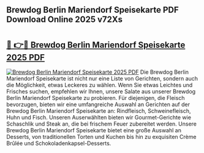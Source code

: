 ## Brewdog Berlin Mariendorf Speisekarte PDF Download Online 2025 v72Xs

# <h2><a href="http://gcebow9.nevu.top/?p=Brewdog+Berlin+Mariendorf+Speisekarte">🔗 👉🔴 Brewdog Berlin Mariendorf Speisekarte 2025 PDF</a></h2>

[![Brewdog Berlin Mariendorf Speisekarte 2025 PDF](https://i.imgur.com/dBaPXMq.png)](http://gcebow9.nevu.top/?p=Brewdog+Berlin+Mariendorf+Speisekarte)
Die Brewdog Berlin Mariendorf Speisekarte ist nicht nur eine Liste von Gerichten, sondern auch die Möglichkeit, etwas Leckeres zu wählen. Wenn Sie etwas Leichtes und Frisches suchen, empfehlen wir Ihnen, unsere Salate aus unserer Brewdog Berlin Mariendorf Speisekarte zu probieren. Für diejenigen, die Fleisch bevorzugen, bieten wir eine umfangreiche Auswahl an Gerichten auf der Brewdog Berlin Mariendorf Speisekarte an: Rindfleisch, Schweinefleisch, Huhn und Fisch. Unseren Auserwählten bieten wir Gourmet-Gerichte wie Schaschlik und Steak an, die bei frischem Feuer zubereitet werden. Unsere Brewdog Berlin Mariendorf Speisekarte bietet eine große Auswahl an Desserts, von traditionellen Torten und Kuchen bis hin zu exquisiten Crème Brûlée und Schokoladenkapsel-Desserts.
